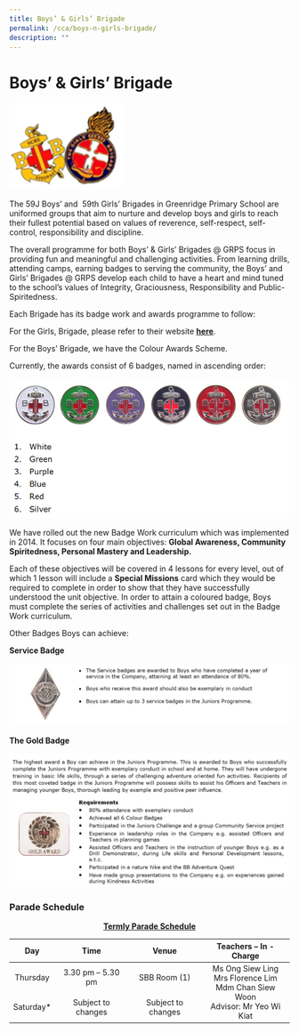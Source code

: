 ```yaml
---
title: Boys’ & Girls’ Brigade
permalink: /cca/boys-n-girls-brigade/
description: ""
---
```

# Boys’ & Girls’ Brigade

<img src="/images/Departments/PE,%20CCA%20and%20Aesthetics/Cca/Boys’%20&%20Girls’%20Brigade/Badge1.png"
     style="width:40%">
		 
		 
The 59J Boys’ and  59th Girls’ Brigades in Greenridge Primary School are uniformed groups that aim to nurture and develop boys and girls to reach their fullest potential based on values of reverence, self-respect, self-control, responsibility and discipline.

The overall programme for both Boys’ & Girls’ Brigades @ GRPS focus in providing fun and meaningful and challenging activities. From learning drills, attending camps, earning badges to serving the community, the Boys’ and Girls’ Brigades @ GRPS develop each child to have a heart and mind tuned to the school’s values of Integrity, Graciousness, Responsibility and Public-Spiritedness.

Each Brigade has its badge work and awards programme to follow:

For the Girls, Brigade, please refer to their website [**here**](https://www.gb.org.sg/our-programmes/).

For the Boys’ Brigade, we have the Colour Awards Scheme.

Currently, the awards consist of 6 badges, named in ascending order:

![](/images/Departments/PE,%20CCA%20and%20Aesthetics/Cca/Boys’%20&%20Girls’%20Brigade/Badge2.png)


We have rolled out the new Badge Work curriculum which was implemented in 2014. It focuses on four main objectives: **Global Awareness, Community Spiritedness, Personal Mastery and Leadership.**  

Each of these objectives will be covered in 4 lessons for every level, out of which 1 lesson will include a **Special Missions** card which they would be required to complete in order to show that they have successfully understood the unit objective. In order to attain a coloured badge, Boys must complete the series of activities and challenges set out in the Badge Work curriculum.

Other Badges Boys can achieve:

**Service Badge**

![](/images/Departments/PE,%20CCA%20and%20Aesthetics/Cca/Boys’%20&%20Girls’%20Brigade/Service%20badge.png)

**The Gold Badge**

![](/images/Departments/PE,%20CCA%20and%20Aesthetics/Cca/Boys’%20&%20Girls’%20Brigade/Gold%20badge.png)

### Parade Schedule

<p style="text-align: center;"><b><u>Termly Parade Schedule</u></b></p>

<table>
<thead>
  <tr>
    <th style="text-align: center;">Day</th>
    <th style="text-align: center;">Time</th>
    <th style="text-align: center;">Venue</th>
    <th style="text-align: center;">Teachers – In - Charge</th>
  </tr>
</thead>
<tbody>
  <tr>
    <td style="text-align: center;">Thursday</td>
    <td style="text-align: center;">3.30 pm – 5.30 pm</td>
    <td style="text-align: center;">SBB Room (1)</td>
    <td rowspan="2"  style="text-align: center;">Ms Ong Siew Ling<br>Mrs Florence Lim<br>Mdm Chan Siew Woon<br>Advisor: Mr Yeo Wi Kiat</td>
  </tr>
  <tr>
    <td style="text-align: center;">Saturday*</td>
    <td style="text-align: center;">Subject to changes</td>
    <td style="text-align: center;">Subject to changes</td>
  </tr>
</tbody>
</table>